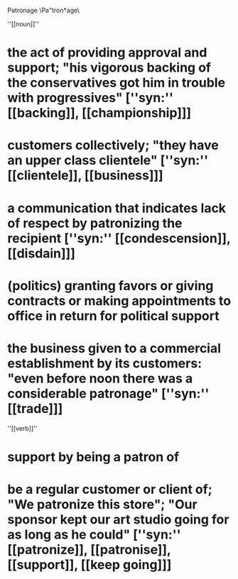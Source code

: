 Patronage \Pa"tron*age\

''[[noun]]''
# the act of providing approval and support; "his vigorous backing of the conservatives got him in trouble with progressives" [''syn:'' [[backing]], [[championship]]]
# customers collectively; "they have an upper class clientele" [''syn:'' [[clientele]], [[business]]]
# a communication that indicates lack of respect by patronizing the recipient [''syn:'' [[condescension]], [[disdain]]]
# (politics) granting favors or giving contracts or making appointments to office in return for political support
# the business given to a commercial establishment by its customers: "even before noon there was a considerable patronage" [''syn:'' [[trade]]]

''[[verb]]'' 
# support by being a patron of
# be a regular customer or client of; "We patronize this store"; "Our sponsor kept our art studio going for as long as he could" [''syn:'' [[patronize]], [[patronise]], [[support]], [[keep going]]]